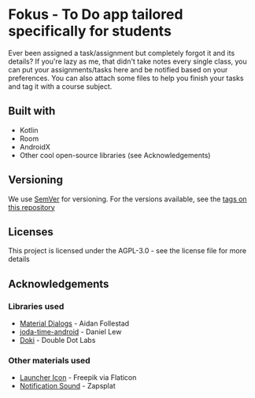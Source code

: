 # Fokus - To Do app tailored specifically for students

Ever been assigned a task/assignment but completely forgot it and its details? If you're lazy as me, that didn't take notes every single class, you can put your assignments/tasks here and be notified based on your preferences. You can also attach some files to help you finish your tasks and tag it with a course subject.

## Built with
* Kotlin
* Room
* AndroidX
* Other cool open-source libraries (see Acknowledgements)

## Versioning
We use [SemVer](http://www.semver.org) for versioning. For the versions available, see the [tags on this repository](https://github.com/isaiahcollins02/fokus/tags)

## Licenses
This project is licensed under the AGPL-3.0 - see the license file for more details

## Acknowledgements

### Libraries used
* [Material Dialogs](https://github.com/afollestad/material-dialogs) - Aidan Follestad
* [joda-time-android](https://github.com/dlew/joda-time-android) - Daniel Lew
* [Doki](https://github.com/doubledotlabs/doki) - Double Dot Labs

### Other materials used
* [Launcher Icon](https://flaticon.com/authors/freepik) - Freepik via Flaticon
* [Notification Sound](https://www.zapsplat.com/music/ui-alert-prompt-warm-wooden-mallet-style-notification-tone-generic-11/) - Zapsplat

